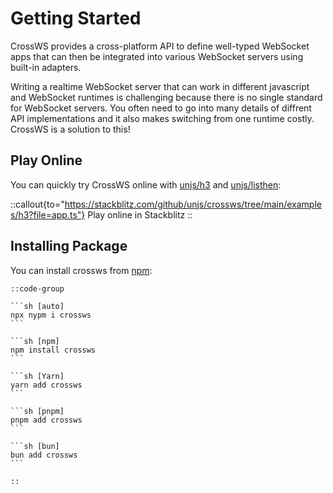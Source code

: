 # Getting Started

CrossWS provides a cross-platform API to define well-typed WebSocket apps that can then be integrated into various WebSocket servers using built-in adapters.

Writing a realtime WebSocket server that can work in different javascript and WebSocket runtimes is challenging because there is no single standard for WebSocket servers. You often need to go into many details of diffrent API implementations and it also makes switching from one runtime costly. CrossWS is a solution to this!

## Play Online

You can quickly try CrossWS online with [unjs/h3](https://h3.unjs.io) and [unjs/listhen](https://listhen.unjs.io):

::callout{to="https://stackblitz.com/github/unjs/crossws/tree/main/examples/h3?file=app.ts"}
Play online in Stackblitz
::

## Installing Package

You can install crossws from [npm](https://npmjs.com/crossws):

    ::code-group

    ```sh [auto]
    npx nypm i crossws
    ```

    ```sh [npm]
    npm install crossws
    ```

    ```sh [Yarn]
    yarn add crossws
    ```

    ```sh [pnpm]
    pnpm add crossws
    ```

    ```sh [bun]
    bun add crossws
    ```

    ::
